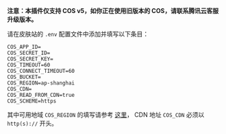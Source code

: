 **注意：本插件仅支持 COS v5，如你正在使用旧版本的 COS，请联系腾讯云客服升级版本。**

请在皮肤站的 `.env` 配置文件中添加并填写以下条目：

```
COS_APP_ID=
COS_SECRET_ID=
COS_SECRET_KEY=
COS_TIMEOUT=60
COS_CONNECT_TIMEOUT=60
COS_BUCKET=
COS_REGION=ap-shanghai
COS_CDN=
COS_READ_FROM_CDN=true
COS_SCHEME=https
```

其中可用地域 `COS_REGION` 的填写请参考 [这里](https://github.com/freyo/flysystem-qcloud-cos-v5#region)，
CDN 地址 `COS_CDN` 必须以 `http(s)://` 开头。
